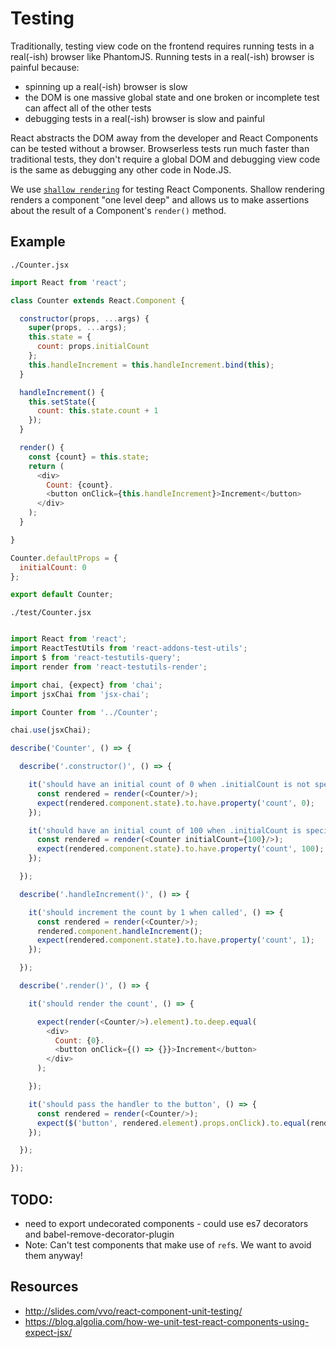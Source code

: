 # Testing

Traditionally, testing view code on the frontend requires running tests in a real(-ish) browser like PhantomJS.
Running tests in a real(-ish) browser is painful because:

- spinning up a real(-ish) browser is slow
- the DOM is one massive global state and one broken or incomplete test can affect all of the other tests
- debugging tests in a real(-ish) browser is slow and painful


React abstracts the DOM away from the developer and React Components can be tested without a browser. Browserless tests
run much faster than traditional tests, they don't require a global DOM and debugging view code is the same as
debugging any other code in Node.JS.

We use [`shallow rendering`](https://facebook.github.io/react/docs/test-utils.html#shallow-rendering) for testing
React Components. Shallow rendering renders a component "one level deep" and allows us to make assertions about the
result of a Component's `render()` method.

## Example

`./Counter.jsx`
```javascript
import React from 'react';

class Counter extends React.Component {

  constructor(props, ...args) {
    super(props, ...args);
    this.state = {
      count: props.initialCount
    };
    this.handleIncrement = this.handleIncrement.bind(this);
  }

  handleIncrement() {
    this.setState({
      count: this.state.count + 1
    });
  }

  render() {
    const {count} = this.state;
    return (
      <div>
        Count: {count}.
        <button onClick={this.handleIncrement}>Increment</button>
      </div>
    );
  }

}

Counter.defaultProps = {
  initialCount: 0
};

export default Counter;

```

`./test/Counter.jsx`
```javascript

import React from 'react';
import ReactTestUtils from 'react-addons-test-utils';
import $ from 'react-testutils-query';
import render from 'react-testutils-render';

import chai, {expect} from 'chai';
import jsxChai from 'jsx-chai';

import Counter from '../Counter';

chai.use(jsxChai);

describe('Counter', () => {

  describe('.constructor()', () => {

    it('should have an initial count of 0 when .initialCount is not specified', () => {
      const rendered = render(<Counter/>);
      expect(rendered.component.state).to.have.property('count', 0);
    });

    it('should have an initial count of 100 when .initialCount is specified', () => {
      const rendered = render(<Counter initialCount={100}/>);
      expect(rendered.component.state).to.have.property('count', 100);
    });

  });

  describe('.handleIncrement()', () => {

    it('should increment the count by 1 when called', () => {
      const rendered = render(<Counter/>);
      rendered.component.handleIncrement();
      expect(rendered.component.state).to.have.property('count', 1);
    });

  });

  describe('.render()', () => {

    it('should render the count', () => {

      expect(render(<Counter/>).element).to.deep.equal(
        <div>
          Count: {0}.
          <button onClick={() => {}}>Increment</button>
        </div>
      );

    });

    it('should pass the handler to the button', () => {
      const rendered = render(<Counter/>);
      expect($('button', rendered.element).props.onClick).to.equal(rendered.component.handleIncrement);
    });

  });

});

```

## TODO:
- need to export undecorated components - could use es7 decorators and babel-remove-decorator-plugin
- Note: Can't test components that make use of `ref`s. We want to avoid them anyway!

## Resources

- http://slides.com/vvo/react-component-unit-testing/
- https://blog.algolia.com/how-we-unit-test-react-components-using-expect-jsx/

